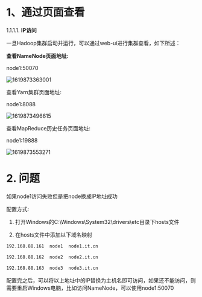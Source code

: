 # 1、通过页面查看

 1.1.1.1. **IP访问**

一旦Hadoop集群启动并运行，可以通过web-ui进行集群查看，如下所述：

**查看NameNode页面地址:**

node1:50070

![1619873363001](./assets\1619873363001.png)

查看Yarn集群页面地址:

node1:8088

![1619873496615](./assets\1619873496615.png)

查看MapReduce历史任务页面地址:

node1:19888

![1619873553271](./assets\1619873553271.png)



# 2. 问题

如果node1访问失败但是把node换成IP地址成功

配置方式:

1. 打开Windows的C:\Windows\System32\drivers\etc目录下hosts文件

2. 在hosts文件中添加以下域名映射

~~~sh
192.168.88.161  node1  node1.it.cn

192.168.88.162  node2  node2.it.cn

192.168.88.163  node3  node3.it.cn
~~~

配置完之后，可以将以上地址中的IP替换为主机名即可访问，如果还不能访问，则需要重启Windows电脑，比如访问NameNode，可以使用node1:50070
